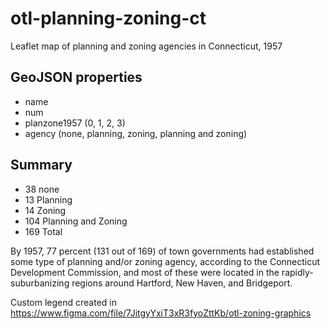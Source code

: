 # otl-planning-zoning-ct
Leaflet map of planning and zoning agencies in Connecticut, 1957

## GeoJSON properties
- name
- num
- planzone1957 (0, 1, 2, 3)
- agency (none, planning, zoning, planning and zoning)

## Summary
- 38 none
- 13 Planning
- 14 Zoning
- 104 Planning and Zoning
- 169 Total

By 1957, 77 percent (131 out of 169) of town governments had established some type of planning and/or zoning agency, according to the Connecticut Development Commission, and most of these were located in the rapidly-suburbanizing regions around Hartford, New Haven, and Bridgeport. 

Custom legend created in https://www.figma.com/file/7JitgyYxiT3xR3fyoZttKb/otl-zoning-graphics

